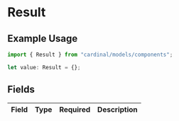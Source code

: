 # Result

## Example Usage

```typescript
import { Result } from "cardinal/models/components";

let value: Result = {};
```

## Fields

| Field       | Type        | Required    | Description |
| ----------- | ----------- | ----------- | ----------- |